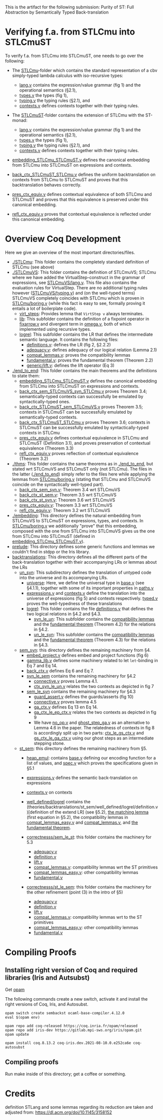 This is the artifact for the following submission:
Purity of ST: Full Abstraction by Semantically Typed Back-translation

# Verifying f.a. from STLCmu into STLCmuST

To verify f.a. from STLCmu into STLCmuST, one needs to go over the following:

- The [STLCmu](theories/STLCmu)-folder which contains the standard representation of a cbv simply-typed lambda calculus with iso-recursive types: 
  + [lang.v](theories/STLCmu/lang.v) contains the expression/value grammar (fig 1) and the operational semantics (§2.1), 
  + [types.v](theories/STLCmu/types.v) the types (fig 1), 
  + [typing.v](theories/STLCmu/typing.v) the typing rules (§2.1), and
  + [contexts.v](theories/STLCmu/contexts.v) defines contexts together with their typing rules.

- The [STLCmuST](theories/STLCmuST)-folder contains the extension of STLCmu with the ST-monad: 
  + [lang.v](theories/STLCmuST/lang.v) contains the expression/value grammar (fig 1) and the operational semantics (§2.1), 
  + [types.v](theories/STLCmuST/types.v) the types (fig 1), 
  + [typing.v](theories/STLCmuST/typing.v) the typing rules (§2.1), and
  + [contexts.v](theories/STLCmuST/contexts.v) defines contexts together with their typing rules.

- [embedding_STLCmu_STLCmuST.v](theories/end_to_end/embedding_STLCmu_STLCmuST.v) defines the canonical embedding from STLCmu into STLCmuST on expressions and contexts.

- [back_ctx_STLCmuST_STLCmu.v](theories/end_to_end/back_ctx_STLCmuST_STLCmu.v) defines the uniform backtranslation on contexts from STLCmu to STLCmuST and proves that this backtranslation behaves correctly.

- [pres_ctx_equiv.v](theories/end_to_end/pres_ctx_equiv.v) defines contextual equivalence of both STLCmu and STLCmuST and proves that this equivalence is preserved under this canonical embedding.

- [refl_ctx_equiv.v](theories/end_to_end/refl_ctx_equiv.v) proves that contextual equivalence is reflected under this canonical embedding.

# Overview Coq Development

Here we give an overview of the most important directories/files.

- [./STLCmu](theories/STLCmu): This folder contains the completely standard definition of STLCmu (see above)
- [./STLCmuVS](theories/STLCmuVS): This folder contains the definition of STLCmuVS; STLCmu where we have added the VirtualStep-construct in the grammar of expressions, see [STLCmuVS/lang.v](theories/STLCmuVS/lang.v).
  This file also contains the evaluation rules for VirtualStep. 
  There are no additional typing rules however ([STLCmuVS/typing.v](theories/STLCmuVS/typing.v)) and (on the well-typed terms) STLCmuVS completely coincides with STLCmu which is proven in [STLCmu/boring.v](theories/STLCmu/boring.v) (while this fact is easy to see, formally proving it entails a lot of boilerplate code).
  + [virt_steps](theories/STLCmuVS/virt_steps.v): Provides lemma that `VirtStep v` always terminates.
  + [lib](theories/STLCmuVS/lib): This subfolder contains the definition of a fixpoint operator in [fixarrow.v](theories/STLCmuVS/lib/fixarrow.v) and divergent term in [omega.v](theories/STLCmuVS/lib/omega.v), both of which implemented using recursive types.
  + [logrel](theories/STLCmuVS/logrel): This subfolder contains the LR that defines the intermediate semantic language. 
    It contains the following files:
    * [definitions.v](theories/STLCmuVS/logrel/definitions.v): defines the LR (fig 2, §2.2.2)
    * [adequacy.v](theories/STLCmuVS/logrel/adequacy.v): defines adequacy of our logical relation (Lemma 2.1)
    * [compat_lemmas.v](theories/STLCmuVS/logrel/compat_lemmas.v): proves the compatibility lemmas
    * [fundamental.v](theories/STLCmuVS/logrel/fundamental.v): proves the fundamental theorem (Theorem 2.2)
    * [generic/lift.v](theories/STLCmuVS/logrel/generic/lift.v): defines the lift operator (Eq 3)
- [./end_to_end](theories/end_to_end): This folder contains the main theorems and the definitions to state them:
  + [embedding_STLCmu_STLCmuST.v](theories/end_to_end/embedding_STLCmu_STLCmuST.v) defines the canonical embedding from STLCmu into STLCmuST on expressions and contexts. 
  + [back_ctx_sem_STLCmuVS_syn_STLCmu.v](theories/end_to_end/back_ctx_sem_STLCmuVS_syn_STLCmu.v) proves Theorem 3.4; semantically-typed contexts can successfully be emulated by syntactically-typed ones.
  + [back_ctx_STLCmuST_sem_STLCmuVS.v](theories/end_to_end/back_ctx_STLCmuST_sem_STLCmuVS.v) proves Theorem 3.5; contexts in STLCmuST can be successfully emulated by semantically-typed contexts.
  + [back_ctx_STLCmuST_STLCmu.v](theories/end_to_end/back_ctx_STLCmuST_STLCmu.v) proves Theorem 3.6; contexts in STLCmuST can be successfully emulated by syntactically-typed contexts in STLCmu
  + [pres_ctx_equiv.v](theories/end_to_end/pres_ctx_equiv.v) defines contextual equivalence in STLCmu and STLCmuST (Definition 3.1), and proves preservation of contextual equivalence (Theorem 3.3)
  + [refl_ctx_equiv.v](theories/end_to_end/refl_ctx_equiv.v) proves reflection of contextual equivalence (Theorem 3.2)
- [./thms](theories/thms): This folder contains the same theorems as in [./end_to_end](theories/end_to_end), but stated wrt STLCmuVS and STLCmuST only (not STLCmu).
  The files in the latter ([./end_to_end](theories/end_to_end)) simply refer to the files here while applying the lemmas from [STLCmu/boring.v](theories/STLCmu/boring.v) (stating that STLCmu and STLCmuVS coincide on the syntactically well-typed part).
  + [back_ctx_sem_syn.v](theories/thms/back_ctx_sem_syn.v): Theorem 3.4 wrt STLCmuVS
  + [back_ctx_st_sem.v](theories/thms/back_ctx_st_sem.v): Theorem 3.5 wrt STLCmuVS
  + [back_ctx_st_syn.v](theories/thms/back_ctx_st_syn.v): Theorem 3.6 wrt STLCmuVS
  + [pres_ctx_equiv.v](theories/thms/pres_ctx_equiv.v): Theorem 3.3 wrt STLCmuVS
  + [refl_ctx_equiv.v](theories/thms/refl_ctx_equiv.v): Theorem 3.2 wrt STLCmuVS
- [./embedding](theories/embedding): This directory defines the natural embedding from STLCmuVS to STLCmuST on expressions, types, and contexts.
  In [STLCmu/boring.v](theories/STLCmu/boring.v) we additionally "prove" that this embedding, composed with the one from STLCmu into STLCmuVS gives us the one from STLCmu into STLCmuST (defined in [embedding_STLCmu_STLCmuST.v](theories/end_to_end/embedding_STLCmu_STLCmuST.v)). 
- [prelude](theories/prelude): This directory defines some generic functions and lemmas we couldn't find in stdpp or the Iris library.
- [backtranslations](theories/backtranslations): This directory defines all the different parts of the back-translation together with their accompanying LRs or lemmas about the LRs
  + [un_syn](theories/backtranslations/un_syn): This subdirectory defines the translation of untyped code into the universe and its accompanying LRs.
    * [universe](theories/backtranslations/un_syn/universe): Here, we define the universal type in [base.v](theories/backtranslations/un_syn/universe/base.v) (see §4.1.1), together with some of its important properties in [paths.v](theories/backtranslations/un_syn/universe/paths.v)
    * [expressions.v](theories/backtranslations/un_syn/expressions.v) and [contexts.v](theories/backtranslations/un_syn/contexts.v) define the translation into the universe of expressions (fig 5) and contexts respectively. [typed.v](theories/backtranslations/un_syn/typed.v) proves the well-typedness of these translations
    * [logrel](theories/backtranslations/un_syn/logrel): This folder contains the file [definitions.v](theories/backtranslations/un_syn/logrel/definitions.v) that defines the two logical relations in §4.2 and §4.3.
      + [syn_le_un](theories/backtranslations/un_syn/logrel/syn_le_un): This subfolder contains the [compatibility lemmas](theories/backtranslations/un_syn/logrel/syn_le_un/compat_lemmas.v) and the [fundamental theorem](theories/backtranslations/un_syn/logrel/syn_le_un/fundamental.v) (Theorem 4.2) for the relations in §4.2.
      + [un_le_syn](theories/backtranslations/un_syn/logrel/un_le_syn): This subfolder contains the [compatibility lemmas](theories/backtranslations/un_syn/logrel/un_le_syn/compat_lemmas.v) and the [fundamental theorem](theories/backtranslations/un_syn/logrel/un_le_syn/fundamental.v) (Theorem 4.3) for the relations in §4.3.
  + [sem_syn](theories/backtranslations/sem_syn): this directory defines the remaining machinery from §4.
    * [embed_project.v](theories/backtranslations/sem_syn/embed_project.v) defines embed and project functions (fig 6)
    * [gamma_lib.v](theories/backtranslations/sem_syn/gamma_lib.v) defines some machinery related to let `let`-binding in Eq 7 and Eq 14.
    * [back_ctx.v](theories/backtranslations/sem_syn/back_ctx.v) defines Eq 6 and Eq 7.
    * [syn_le_sem](theories/backtranslations/sem_syn/syn_le_sem) contains the remaining machinery for §4.2
      + [connective.v](theories/backtranslations/sem_syn/syn_le_sem/connective.v) proves Lemma 4.1.
      + [ctx_syn_le_un.v](theories/backtranslations/sem_syn/syn_le_sem/ctx_syn_le_un.v) relates the two contexts as depicted in fig 7
    * [sem_le_syn](theories/backtranslations/sem_syn/sem_le_syn) contains the remaining machinery for §4.3
      + [guard_assert.v](theories/backtranslations/sem_syn/sem_le_syn/guard_assert.v) defines the guards/asserts (fig 10)
      + [connective.v](theories/backtranslations/sem_syn/sem_le_syn/connective.v) proves lemma 4.5
      + [ga_ctx.v](theories/backtranslations/sem_syn/sem_le_syn/ga_ctx.v) defines Eq 13 en Eq 14.
      + [ga_ctx_le_ep_ctx.v](theories/backtranslations/sem_syn/sem_le_syn/ga_ctx_le_ep_ctx.v) relates the two contexts as depicted in fig 9
      + We have [no_op.v](theories/backtranslations/sem_syn/sem_le_syn/no_op.v) and [ghost_step_ga.v](theories/backtranslations/sem_syn/sem_le_syn/ghost_step_ga.v) as an alternative to Lemma 4.6 in the paper. The relatedness of contexts in fig 8 is accordingly split up in two parts: [ctx_le_gs_ctx.v](theories/backtranslations/sem_syn/sem_le_syn/ctx_le_gs_ctx.v) and [gs_ctx_le_ga_ctx.v](theories/backtranslations/sem_syn/sem_le_syn/gs_ctx_le_ga_ctx.v) using our ghost steps as an intermediate stepping stone.
  + [st_sem](theories/backtranslations/st_sem): this directory defines the remaining machinery from §5.
    * [heap_emul](theories/backtranslations/st_sem/heap_emul): contains [base.v](theories/backtranslations/st_sem/heap_emul/base.v) defining our encoding function for a list of values, and [spec.v](theories/backtranslations/st_sem/heap_emul/spec.v) which proves the specifications given in §5.1
    
    * [expressions.v](theories/backtranslations/st_sem/expressions.v) defines the semantic back-translation on expressions
    * [contexts.v](theories/backtranslations/st_sem/contexts.v) on contexts

    * [well_defined/logrel](theories/backtranslations/st_sem/well_defined/logrel) contains the (theories/backtranslations/st_sem/well_defined/logrel/definition.v)[definition of the extend LR] (see §5.2), [the matching lemma](theories/backtranslations/st_sem/well_defined/logrel/matches_sem.v) (first equation in §5.2), the compatibility lemmas in [compat_lemmas_easy.v](theories/backtranslations/st_sem/well_defined/logrel/compat_lemmas_easy.v) and [compat_lemmas.v](theories/backtranslations/st_sem/well_defined/logrel/compat_lemmas.v), and [the fundamental theorem](theories/backtranslations/st_sem/well_defined/logrel/fundamental.v).
    * [correctnesss/sem_le_st](theories/backtranslations/st_sem/correctness/sem_le_st/): this folder contains the machinery for 5.3
      + [adequacy.v](theories/backtranslations/st_sem/correctness/sem_le_st/logrel/adequacy.v)
      + [definition.v](theories/backtranslations/st_sem/correctness/sem_le_st/logrel/definition.v)
      + [lift.v](theories/backtranslations/st_sem/correctness/sem_le_st/logrel/lift.v)
      + [compat_lemmas.v](theories/backtranslations/st_sem/correctness/sem_le_st/logrel/compat_lemmas.v): compatibility lemmas wrt the ST primitives
      + [compat_lemmas_easy.v](theories/backtranslations/st_sem/correctness/sem_le_st/logrel/compat_lemmas_easy.v): other compatibility lemmas
      + [fundamental.v](theories/backtranslations/st_sem/correctness/sem_le_st/logrel/fundamental.v)
    * [correctnesss/st_le_sem](theories/backtranslations/st_sem/correctness/sem_le_st/): this folder contains the machinery for the other refinement (point (3) in the intro of §5)
      + [adequacy.v](theories/backtranslations/st_sem/correctness/st_le_sem/logrel/adequacy.v)
      + [definition.v](theories/backtranslations/st_sem/correctness/st_le_sem/logrel/definition.v)
      + [lift.v](theories/backtranslations/st_sem/correctness/st_le_sem/logrel/lift.v)
      + [compat_lemmas.v](theories/backtranslations/st_sem/correctness/st_le_sem/logrel/compat_lemmas.v): compatibility lemmas wrt to the ST primitives
      + [compat_lemmas_easy.v](theories/backtranslations/st_sem/correctness/st_le_sem/logrel/compat_lemmas_easy.v): other compatibility lemmas
      + [fundamental.v](theories/backtranslations/st_sem/correctness/st_le_sem/logrel/fundamental.v)

# Compiling Proofs

## Installing right version of Coq and required libraries (Iris and Autsubst)

Get [opam](http://opam.ocaml.org/doc/Install.html)

The following commands create a new switch, activate it and install the right versions of Coq, Iris, and Autosubst.

```
opam switch create sembackst ocaml-base-compiler.4.12.0
eval $(opam env)

opam repo add coq-released https://coq.inria.fr/opam/released 
opam repo add iris-dev https://gitlab.mpi-sws.org/iris/opam.git
opam update

opam install coq.8.13.2 coq-iris.dev.2021-08-10.0.e252ca6e coq-autosubst
```

## Compiling proofs

Run make inside of this directory; get a coffee or something.

# Credits

definition STLang and some lemmas regarding its reduction are taken and adjusted from:
https://dl.acm.org/doi/10.1145/3158152
